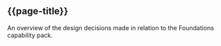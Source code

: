 ## {{page-title}}
An overview of the design decisions made in relation to the Foundations capability pack.